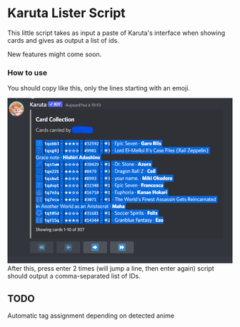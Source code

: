 # Karuta Lister Script

This little script takes as input a paste of Karuta's interface when showing cards and gives as output a list of ids.

New features might come soon.

### How to use
You should copy like this, only the lines starting with an emoji.

![This](screenshots/what_to_copy.png)
After this, press enter 2 times (will jump a line, then enter again) script should output a comma-separated list of IDs.

## TODO 
Automatic tag assignment depending on detected anime